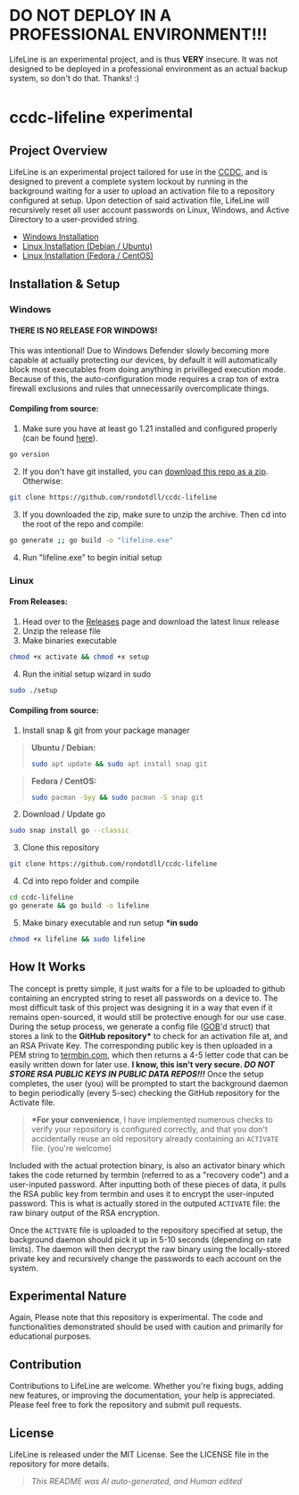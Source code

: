 # DO NOT DEPLOY IN A PROFESSIONAL ENVIRONMENT!!!
LifeLine is an experimental project, and is thus **VERY** insecure. It was not designed to be deployed in a professional environment as an actual backup system, so don't do that. Thanks! :)

# ccdc-lifeline <sup>experimental</sup>
## Project Overview
LifeLine is an experimental project tailored for use in the [CCDC](https://www.nationalccdc.org/), and is designed to prevent a complete system lockout by running in the background waiting for a user to upload an activation file to a repository configured at setup. Upon detection of said activation file, LifeLine will recursively reset all user account passwords on Linux, Windows, and Active Directory to a user-provided string.

* [Windows Installation](#windows)
* [Linux Installation (Debian / Ubuntu)](#linux-debian--ubuntu)
* [Linux Installation (Fedora / CentOS)](#linux-fedora--centos)

## Installation & Setup
### Windows
#### THERE IS NO RELEASE FOR WINDOWS!
This was intentional! Due to Windows Defender slowly becoming more capable at actually protecting our devices, by default it will automatically block most executables from doing anything in privilleged execution mode. Because of this, the auto-configuration mode requires a crap ton of extra firewall exclusions and rules that unnecessarily overcomplicate things.

#### Compiling from source:
1. Make sure you have at least go 1.21 installed and configured properly (can be found [here](https://go.dev/doc/install)).  
```sh
go version
```
2. If you don't have git installed, you can [download this repo as a zip](https://github.com/rondotdll/ccdc-lifeline/archive/refs/heads/main.zip). Otherwise:
```sh
git clone https://github.com/rondotdll/ccdc-lifeline
```
3. If you downloaded the zip, make sure to unzip the archive. Then cd into the root of the repo and compile:
```sh
go generate ;; go build -o "lifeline.exe"
```
4. Run "lifeline.exe" to begin initial setup

### Linux
#### From Releases:
1. Head over to the [Releases](https://github.com/rondotdll/ccdc-lifeline/releases) page and download the latest linux release
2. Unzip the release file
3. Make binaries executable
```sh
chmod +x activate && chmod +x setup
```
4. Run the initial setup wizard in sudo
```sh
sudo ./setup
```

#### Compiling from source:
1. Install snap & git from your package manager 

> **Ubuntu / Debian:**
> ```sh
> sudo apt update && sudo apt install snap git
> ```

> **Fedora / CentOS:**
> ```sh
> sudo pacman -Syy && sudo pacman -S snap git
> ```
2. Download / Update go
```sh
sudo snap install go --classic
```
3. Clone this repository
```sh
git clone https://github.com/rondotdll/ccdc-lifeline
```
4. Cd into repo folder and compile
```sh
cd ccdc-lifeline
go generate && go build -o lifeline
```
5. Make binary executable and run setup **\*in sudo**
```sh
chmod +x lifeline && sudo lifeline
```


## How It Works
The concept is pretty simple, it just waits for a file to be uploaded to github containing an encrypted string to reset all passwords on a device to. The most difficult task of this project was designing it in a way that even if it remains open-sourced, it would still be protective enough for our use case. During the setup process, we generate a config file ([GOB](https://go.dev/blog/gob)'d struct) that stores a link to the **GitHub repository\*** to check for an activation file at, and an RSA Private Key. The corresponding public key is then uploaded in a PEM string to [termbin.com](https://termbin.com/), which then returns a 4-5 letter code that can be easily written down for later use. **I know, this isn't very secure. __*DO NOT STORE RSA PUBLIC KEYS IN PUBLIC DATA REPOS!!!*__** Once the setup completes, the user (you) will be prompted to start the background daemon to begin periodically (every 5-sec) checking the GitHub repository for the Activate file.
> **\*For your convenience**, I have implemented numerous checks to verify your repository is configured correctly, and that you don't accidentally reuse an old repository already containing an `ACTIVATE` file.
> (you're welcome)

Included with the actual protection binary, is also an activator binary which takes the code returned by termbin (referred to as a "recovery code") and a user-inputed password. After inputting both of these pieces of data, it pulls the RSA public key from termbin and uses it to encrypt the user-inputed password. This is what is actually stored in the outputed `ACTIVATE` file: the raw binary output of the RSA encryption.

Once the `ACTIVATE` file is uploaded to the repository specified at setup, the background daemon should pick it up in 5-10 seconds (depending on rate limits). The daemon will then decrypt the raw binary using the locally-stored private key and recursively change the passwords to each account on the system.

## Experimental Nature
Again, Please note that this repository is experimental. The code and functionalities demonstrated should be used with caution and primarily for educational purposes.

## Contribution
Contributions to LifeLine are welcome. Whether you're fixing bugs, adding new features, or improving the documentation, your help is appreciated. Please feel free to fork the repository and submit pull requests.

## License
LifeLine is released under the MIT License. See the LICENSE file in the repository for more details.

> *This README was AI auto-generated, and Human edited*
